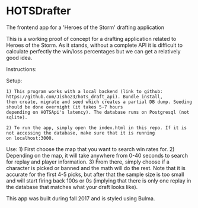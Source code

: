 # HOTSDrafter
The frontend app for a 'Heroes of the Storm' drafting application

This is a working proof of concept for a drafting application related to Heroes of the Storm. As it stands, without a complete API 
it is difficult to calculate perfectly the win/loss percentages but we can get a relatively good idea.

Instructions: 

  Setup:

    1) This program works with a local backend (link to github: https://github.com/Jisho23/hots_draft_api). Bundle install,
    then create, migrate and seed which creates a partial DB dump. Seeding should be done overnight (it takes 5-7 hours 
    depending on HOTSApi's latency). The database runs on Postgresql (not sqlite).

    2) To run the app, simply open the index.html in this repo. If it is not accessing the database, make sure that it is running
    on localhost:3000.

   Use:
    1) First choose the map that you want to search win rates for.
    2) Depending on the map, it will take anywhere from 0-40 seconds to search for replay and player information.
    3) From there, simply choose if a character is picked or banned and the math will do the rest. Note that it is accurate for
    the first 4-5 picks, but after that the sample size is too small and will start firing back 100s or 0s (implying that there is
    only one replay in the database that matches what your draft looks like).
  
 This app was built during fall 2017 and is styled using Bulma.
